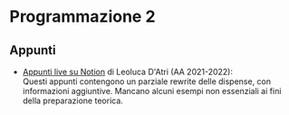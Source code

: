 # Programmazione 2

## Appunti

- [Appunti live su Notion](https://lopsided-flavor-398.notion.site/66a85375d7f44725868b4e24f8e4a531?v=4110d3a98401476a811f5064e8606ba5) di Leoluca D'Atri (AA 2021-2022):     
  Questi appunti contengono un parziale rewrite delle dispense, con informazioni aggiuntive. Mancano alcuni esempi non essenziali ai fini della preparazione teorica.